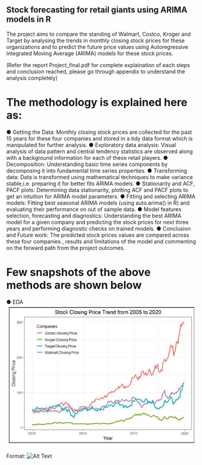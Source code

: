 ## Stock forecasting for retail giants using ARIMA models in R

The project aims to compare the standing of Walmart, Costco, Kroger and Target by analysing the trends in monthly closing stock prices for these
organizations and to predict the future price values using Autoregressive Integrated Moving Average (ARIMA) models for these
stock prices.

(Refer the report Project_final.pdf for complete explaination of each steps and conclusion reached, please go through appendix to understand the analysis completely)

# The methodology is explained here as:
● Getting the Data: Monthly closing stock prices are collected for the past 15 years for these four companies and stored in a
tidy data format which is manipulated for further analysis.
● Exploratory data analysis: Visual analysis of data pattern and central tendency statistics are observed along with a
background information for each of these retail players.
● Decomposition: Understanding basic time series components by decomposing it into fundamental time series properties.
● Transforming data: Data is transformed using mathematical techniques to make variance stable,i.e. preparing it for better
fits ARIMA models.
● Stationarity and ACF, PACF plots: Determining data stationarity, plotting ACF and PACF plots to get an intuition for ARIMA
model parameters.
● Fitting and selecting ARIMA models: Fitting best seasonal ARIMA models (using auto.arima() in R) and evaluating their
performance on out of sample data.
● Model features selection, forecasting and diagnostics: Understanding the best ARIMA model for a given company and
predicting the stock prices for next three years and performing diagnostic checks on trained models.
● Conclusion and Future work: The predicted stock prices values are compared across these four companies., results and
limitations of the model and commenting on the forward path from the project outcomes.

# Few snapshots of the above methods are shown below

● EDA
![EDA](/images/EDA.PNG)


Format: ![Alt Text](url)
